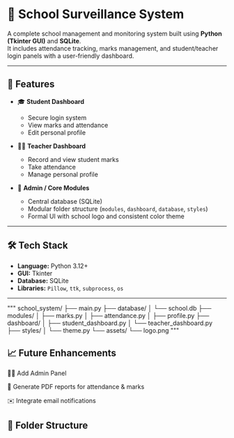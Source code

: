 # 🏫 School Surveillance System

A complete school management and monitoring system built using **Python (Tkinter GUI)** and **SQLite**.  
It includes attendance tracking, marks management, and student/teacher login panels with a user-friendly dashboard.

---

## 🚀 Features

- 🎓 **Student Dashboard**
  - Secure login system  
  - View marks and attendance  
  - Edit personal profile  

- 👩‍🏫 **Teacher Dashboard**
  - Record and view student marks  
  - Take attendance  
  - Manage personal profile  

- 🧩 **Admin / Core Modules**
  - Central database (SQLite)  
  - Modular folder structure (`modules`, `dashboard`, `database`, `styles`)  
  - Formal UI with school logo and consistent color theme  

---

## 🛠️ Tech Stack

- **Language:** Python 3.12+
- **GUI:** Tkinter  
- **Database:** SQLite  
- **Libraries:** `Pillow`, `ttk`, `subprocess`, `os`

---
"""
school_system/
├── main.py
├── database/
│ └── school.db
├── modules/
│ ├── marks.py
│ ├── attendance.py
│ ├── profile.py
├── dashboard/
│ ├── student_dashboard.py
│ └── teacher_dashboard.py
├── styles/
│ └── theme.py
└── assets/
└── logo.png
"""



## 📈 Future Enhancements

🧑‍💼 Add Admin Panel

🧾 Generate PDF reports for attendance & marks

✉️ Integrate email notifications
## 📂 Folder Structure

